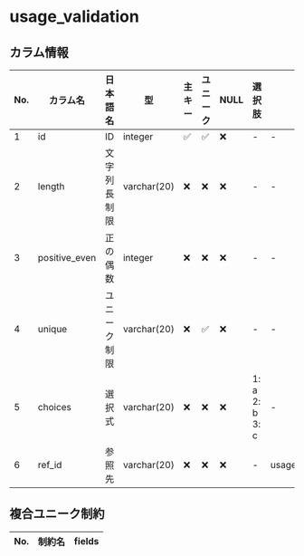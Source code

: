 # usage_validation

## カラム情報

| No. | カラム名 | 日本語名 | 型 | 主キー | ユニーク | NULL | 選択肢 | リレーション | on_delete |
|---|---|---|---|---|---|---|---|---|---|
| 1 | id | ID | integer | ✅ | ✅ | ❌ | - | - | - |
| 2 | length | 文字列長制限 | varchar(20) | ❌ | ❌ | ❌ | - | - | - |
| 3 | positive_even | 正の偶数 | integer | ❌ | ❌ | ❌ | - | - | - |
| 4 | unique | ユニーク制限 | varchar(20) | ❌ | ✅ | ❌ | - | - | - |
| 5 | choices | 選択式 | varchar(20) | ❌ | ❌ | ❌ | 1: a<br>2: b<br>3: c | - | - |
| 6 | ref_id | 参照先 | varchar(20) | ❌ | ❌ | ❌ | - | usage_validationreference | CASCADE |
## 複合ユニーク制約

| No. | 制約名 | fields |
|---|---|---|
